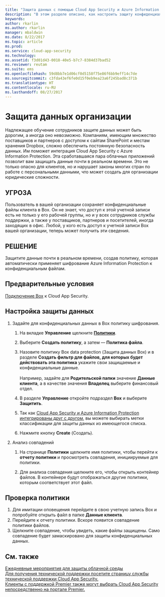 ```yaml
---
title: "Защита данных с помощью Cloud App Security и Azure Information Protection | Microsoft Docs"
description: "В этом разделе описано, как настроить защиту конфиденциальных данных организации почти в реальном времени."
keywords: 
author: rkarlin
ms.author: rkarlin
manager: mbaldwin
ms.date: 8/22/2017
ms.topic: article
ms.prod: 
ms.service: cloud-app-security
ms.technology: 
ms.assetid: f3d01d43-0018-40e5-b7c7-8384d37bad52
ms.reviewer: reutam
ms.suite: ems
ms.openlocfilehash: 59d8bb7e1d06cf0d5158f75e86f6bb9eff14c7de
ms.sourcegitcommit: c3fda43ef6fe0d15f0eb9ea23a6f245bad8c371b
ms.translationtype: HT
ms.contentlocale: ru-RU
ms.lasthandoff: 08/27/2017
---
```

# <a name="protecting-your-organizations-data"></a>Защита данных организации

Надлежащее обучение сотрудников защите данных может быть дорогим, а иногда оно невозможно. Компаниям, имеющим множество поставщиков и партнеров с доступом к сайтам SharePoint и местам хранения Dropbox, сложно обеспечить постоянную безопасность данных. Им поможет интеграция Cloud App Security с Azure Information Protection. Эта сработавшаяся пара облачных приложений позволит вам защищать данные почти в реальном времени. Это не только опасно для клиентов, но и нарушает законы многих стран по работе с персональными данными, что может создать для организации юридические сложности.

## <a name="the-threat"></a>УГРОЗА
Пользователь в вашей организации сохраняет конфиденциальные файлы клиента в Box. Он не знает, что доступ к этой учетной записи есть не только у его рабочей группы, но и у всех сотрудников службы поддержки, а также у поставщиков, партнеров и посетителей, иногда заходящих в офис. Любой, у кого есть доступ к учетной записи Box вашей организации, теперь может получить эти сведения.

## <a name="the-solution"></a>РЕШЕНИЕ
Защитите данные почти в реальном времени, создав политику, которая автоматически применяет шифрование Azure Information Protection к конфиденциальным файлам.
## <a name="prerequisites"></a>Предварительные условия

[Подключение Box](connect-box-to-microsoft-cloud-app-security.md) к Cloud App Security.

## <a name="setting-up-data-protection"></a>Настройка защиты данных

1. Задайте для конфиденциальных данных в Box политику шифрования.

    1. На вкладке **Управление** щелкните [**Политики**](control-cloud-apps-with-policies.md). 
   
    2. Выберите **Создать политику**, а затем — **Политика файла**.
    3. Назовите политику Box data protection (Защита данных Box) и в разделе **Создать фильтр для файлов, для которых будет действовать эта политика** укажите свои защищаемые и конфиденциальные данные.<br></br>
    Например, задайте для **Родительской папки** значение **Данные клиента**, а в качестве значения **Владелец** выберите финансовый отдел.
    4. В разделе **Управление** откройте подраздел **Box** и выберите **Защитить**.
    5. Так как [Cloud App Security и Azure Information Protection интегрированы друг с другом](azip-integration.md), вы можете выбирать метки классификации для защиты данных из имеющегося списка.
    4. Нажмите кнопку **Create** (Создать). 
   
     
2. Анализ совпадений
    
    1. На странице **Политики** щелкните имя политики, чтобы перейти к **отчету политики** и просмотреть совпадения, инициируемые для политики.

    2. Для анализа совпадения щелкните его, чтобы открыть контейнер файлов. В контейнере будут отображаться другие политики, которым соответствует этот файл. 
     
## <a name="validating-your-policy"></a>Проверка политики

1. Для имитации оповещения перейдите в свою учетную запись Box и попробуйте открыть файл в папке **Данные клиента**.
3. Перейдите к отчету политики. Вскоре появится совпадение политики файлов. 
4. Щелкните совпадение, чтобы увидеть, какие файлы защищены. Само совпадение будет замаскировано для защиты конфиденциальных данных. 



 ## <a name="see-also"></a>См. также  
[Ежедневные мероприятия для защиты облачной среды](daily-activities-to-protect-your-cloud-environment.md)   
[Для получения технической поддержки посетите страницу службы технической поддержки Cloud App Security.](http://support.microsoft.com/oas/default.aspx?prid=16031)   
[Клиенты с поддержкой Premier также могут выбрать Cloud App Security непосредственно на портале Premier.](https://premier.microsoft.com/)  
  
  